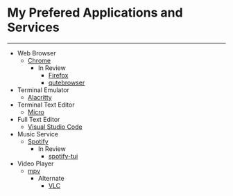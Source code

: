 # My Prefered Applications and Services

---

- Web Browser
  - [Chrome](https://www.google.com/chrome/)
    - In Review
      - [Firefox](https://www.mozilla.org/en-US/firefox/new/)
      - [qutebrowser](https://qutebrowser.org/)
- Terminal Emulator
  - [Alacritty](https://github.com/alacritty/alacritty)
- Terminal Text Editor
  - [Micro](https://micro-editor.github.io/)
- Full Text Editor
  - [Visual Studio Code](https://code.visualstudio.com/)
- Music Service
  - [Spotify](https://www.spotify.com/us/)
    - In Review
      - [spotify-tui](https://github.com/Rigellute/spotify-tui)
- Video Player
  - [mpv](https://mpv.io/)
    - Alternate
      - [VLC](https://www.videolan.org/vlc/index.html)
